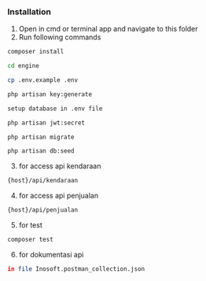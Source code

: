 ### Installation

1. Open in cmd or terminal app and navigate to this folder
2. Run following commands

```bash
composer install
```

```bash
cd engine
```

```bash
cp .env.example .env
```

```bash
php artisan key:generate
```

```bash
setup database in .env file
```

```bash
php artisan jwt:secret
```

```bash
php artisan migrate
```

```bash
php artisan db:seed
```

3. for access api kendaraan

```bash
{host}/api/kendaraan
```

4. for access api penjualan

```bash
{host}/api/penjualan
```

5. for test

```bash
composer test
```

6. for dokumentasi api

```bash
in file Inosoft.postman_collection.json
```